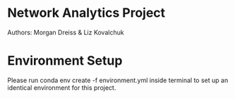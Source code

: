 # Network Analytics Project 

Authors: Morgan Dreiss & Liz Kovalchuk 

# Environment Setup

Please run conda env create -f environment.yml inside terminal to set up an identical environment for this project. 